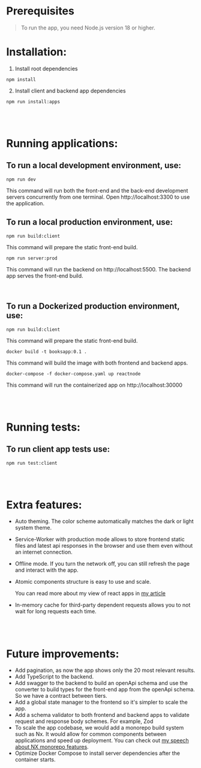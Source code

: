 # Prerequisites

> To run the app, you need Node.js version 18 or higher.

# Installation:

1. Install root dependencies

```
npm install
```

2. Install client and backend app dependencies

```
npm run install:apps
```

<br/><br/>

# Running applications:

## To run a local development environment, use:

```
npm run dev
```

This command will run both the front-end and the back-end development servers concurrently from one terminal. Open http://localhost:3300 to use the application.
<br/>

## To run a local production environment, use:

```
npm run build:client
```

This command will prepare the static front-end build.

```
npm run server:prod
```

This command will run the backend on http://localhost:5500. The backend app serves the front-end build.

<br/>

## To run a Dockerized production environment, use:

```
npm run build:client
```

This command will prepare the static front-end build.

```
docker build -t booksapp:0.1 .
```

This command will build the image with both frontend and backend apps.

```
docker-compose -f docker-compose.yaml up reactnode
```

This command will run the containerized app on http://localhost:30000

<br/><br/>

# Running tests:

## To run client app tests use:

```
npm run test:client
```

<br/><br/>

# Extra features:

- Auto theming. The color scheme automatically matches the dark or light system theme.
- Service-Worker with production mode allows to store frontend static files and latest api responses in the browser and use them even without an internet connection.
- Offline mode. If you turn the network off, you can still refresh the page and interact with the app.
- Atomic components structure is easy to use and scale.

  You can read more about my view of react apps in [my article](https://medium.com/@kirichuk/7-must-have-features-for-any-react-app-10b086038d9a)

- In-memory cache for third-party dependent requests allows you to not wait for long requests each time.

<br/><br/>

# Future improvements:

- Add pagination, as now the app shows only the 20 most relevant results.
- Add TypeScript to the backend.
- Add swagger to the backend to build an openApi schema and use the converter to build types for the front-end app from the openApi schema. So we have a contract between tiers.
- Add a global state manager to the frontend so it's simpler to scale the app.
- Add a schema validator to both frontend and backend apps to validate request and response body schemes. For example, Zod
- To scale the app codebase, we would add a monorepo build system such as Nx. It would allow for common components between applications and speed up deployment. You can check out [my speech about NX monorepo features](https://youtu.be/0B84XEP81Ko?t=38).
- Optimize Docker Compose to install server dependencies after the container starts.
